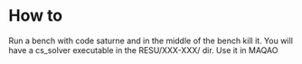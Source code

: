 # How to
Run a bench with code saturne and in the middle of the bench kill it.
You will have a cs_solver executable in the RESU/XXX-XXX/ dir.
Use it in MAQAO

